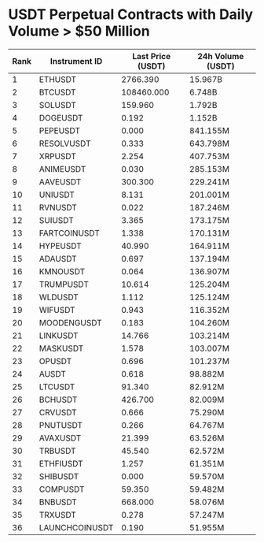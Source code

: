 # USDT Perpetual Contracts with Daily Volume > $50 Million

| Rank | Instrument ID | Last Price (USDT) | 24h Volume (USDT) |
|------|---------------|-------------------|-------------------|
| 1 | ETHUSDT | 2766.390 | 15.967B |
| 2 | BTCUSDT | 108460.000 | 6.748B |
| 3 | SOLUSDT | 159.960 | 1.792B |
| 4 | DOGEUSDT | 0.192 | 1.152B |
| 5 | PEPEUSDT | 0.000 | 841.155M |
| 6 | RESOLVUSDT | 0.333 | 643.798M |
| 7 | XRPUSDT | 2.254 | 407.753M |
| 8 | ANIMEUSDT | 0.030 | 285.153M |
| 9 | AAVEUSDT | 300.300 | 229.241M |
| 10 | UNIUSDT | 8.131 | 201.001M |
| 11 | RVNUSDT | 0.022 | 187.246M |
| 12 | SUIUSDT | 3.365 | 173.175M |
| 13 | FARTCOINUSDT | 1.338 | 170.131M |
| 14 | HYPEUSDT | 40.990 | 164.911M |
| 15 | ADAUSDT | 0.697 | 137.194M |
| 16 | KMNOUSDT | 0.064 | 136.907M |
| 17 | TRUMPUSDT | 10.614 | 125.204M |
| 18 | WLDUSDT | 1.112 | 125.124M |
| 19 | WIFUSDT | 0.943 | 116.352M |
| 20 | MOODENGUSDT | 0.183 | 104.260M |
| 21 | LINKUSDT | 14.766 | 103.214M |
| 22 | MASKUSDT | 1.578 | 103.007M |
| 23 | OPUSDT | 0.696 | 101.237M |
| 24 | AUSDT | 0.618 | 98.882M |
| 25 | LTCUSDT | 91.340 | 82.912M |
| 26 | BCHUSDT | 426.700 | 82.009M |
| 27 | CRVUSDT | 0.666 | 75.290M |
| 28 | PNUTUSDT | 0.266 | 64.767M |
| 29 | AVAXUSDT | 21.399 | 63.526M |
| 30 | TRBUSDT | 45.540 | 62.572M |
| 31 | ETHFIUSDT | 1.257 | 61.351M |
| 32 | SHIBUSDT | 0.000 | 59.570M |
| 33 | COMPUSDT | 59.350 | 59.482M |
| 34 | BNBUSDT | 668.000 | 58.076M |
| 35 | TRXUSDT | 0.278 | 57.247M |
| 36 | LAUNCHCOINUSDT | 0.190 | 51.955M |
